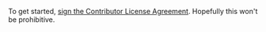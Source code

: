 To get started, <a href="https://www.clahub.com/agreements/ondra-prochazka/open-source-process">sign the Contributor License Agreement</a>. Hopefully this won't be prohibitive.
